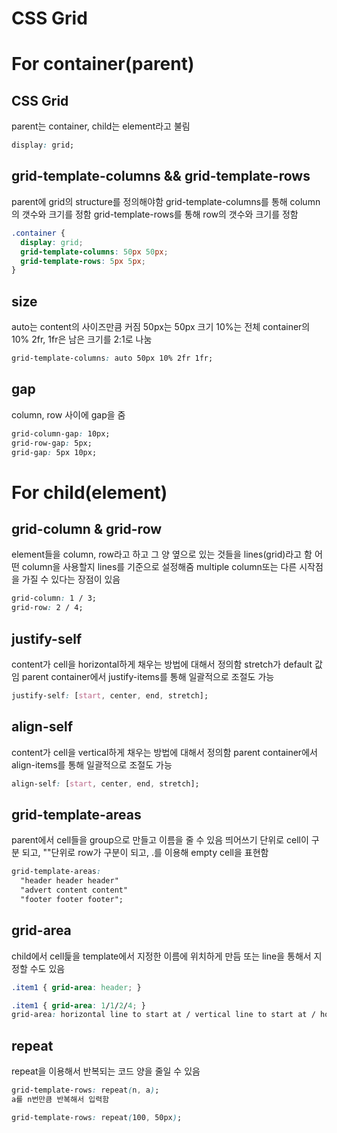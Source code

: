 # CSS Grid

# For container(parent)
## CSS Grid
parent는 container, child는 element라고 불림
```css
display: grid;
```

## grid-template-columns && grid-template-rows
parent에 grid의 structure를 정의해야함
grid-template-columns를 통해 column의 갯수와 크기를 정함
grid-template-rows를 통해 row의 갯수와 크기를 정함
```css
.container {
  display: grid;
  grid-template-columns: 50px 50px;
  grid-template-rows: 5px 5px;
}
```

## size
auto는 content의 사이즈만큼 커짐
50px는 50px 크기
10%는 전체 container의 10%
2fr, 1fr은 남은 크기를 2:1로 나눔
```css
grid-template-columns: auto 50px 10% 2fr 1fr; 
```

## gap
column, row 사이에 gap을 줌
```css
grid-column-gap: 10px;
grid-row-gap: 5px;
grid-gap: 5px 10px;
```

# For child(element)
## grid-column & grid-row
element들을 column, row라고 하고 그 양 옆으로 있는 것들을 lines(grid)라고 함
어떤 column을 사용할지 lines를 기준으로 설정해줌
multiple column또는 다른 시작점을 가질 수 있다는 장점이 있음
```css
grid-column: 1 / 3;
grid-row: 2 / 4;
```

## justify-self
content가 cell을 horizontal하게 채우는 방법에 대해서 정의함
stretch가 default 값임
parent container에서 justify-items를 통해 일괄적으로 조절도 가능
```css
justify-self: [start, center, end, stretch];
```

## align-self
content가 cell을 vertical하게 채우는 방법에 대해서 정의함
parent container에서 align-items를 통해 일괄적으로 조절도 가능
```css
align-self: [start, center, end, stretch];
```

## grid-template-areas
parent에서 cell들을 group으로 만들고 이름을 줄 수 있음
띄어쓰기 단위로 cell이 구분 되고, ""단위로 row가 구분이 되고, .를 이용해 empty cell을 표현함
```css
grid-template-areas:
  "header header header"
  "advert content content"
  "footer footer footer";
```

## grid-area
child에서 cell듩을 template에서 지정한 이름에 위치하게 만듬
또는 line을 통해서 지정할 수도 있음
```css
.item1 { grid-area: header; }

.item1 { grid-area: 1/1/2/4; }
grid-area: horizontal line to start at / vertical line to start at / horizontal line to end at / vertical line to end at;
```

## repeat
repeat을 이용해서 반복되는 코드 양을 줄일 수 있음
```css
grid-template-rows: repeat(n, a);
a를 n번만큼 반복해서 입력함

grid-template-rows: repeat(100, 50px);
```